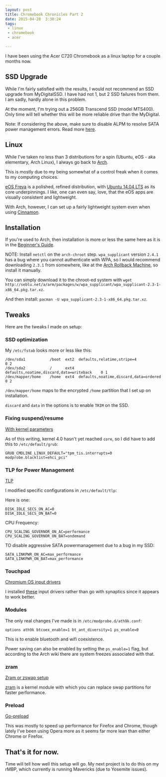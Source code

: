 ```yaml
---
layout: post
title: Chromebook Chronicles Part 2
date: 2015-04-28  3:30:24
tags:
 - linux
 - chromebook
 - acer

---
```


I have been using the Acer C720 Chromebook as a linux laptop for a couple months now.

## SSD Upgrade

While I'm fairly satisfied with the results, I would not recommend an SSD upgrade from MyDigitalSSD. I have had not 1, but 2 SSD failures from them. I am sadly, hardly alone in this problem.

At the moment, I'm trying out a 256GB Transcend SSD (model MTS400). Only time will tell whether this will be more reliable drive than the MyDigital.

Note: If considering the above, make sure to disable ALPM to resolve SATA power management errors. Read more [here](https://wiki.archlinux.org/index.php/Solid_State_Drives#Resolving_SATA_power_management_related_errors).

## Linux

While I've taken no less than 3 distributions for a spin (Ubuntu, eOS - aka elementary, Arch Linux), I always go back to [Arch](http://archlinux.org).

This is mostly due to my being somewhat of a control freak when it comes to my computing choices. 

[eOS Freya](http://elementary.io) is a polished, refined distribution, with [Ubuntu 14.04 LTS](http://releases.ubuntu.com/14.04/) as its core underpinnings. I like, one can even say, love, that the eOS apps are visually consistent and lightweight. 

With Arch, however, I can set up a fairly lightweight system even when using [Cinnamon](https://wiki.archlinux.org/index.php/Cinnamon). 

## Installation

If you're used to Arch, then installation is more or less the same here as it is in the [Beginner's Guide](https://wiki.archlinux.org/index.php/Beginners%27_guide).

NOTE: Install `netctl` on the `arch-chroot` step. `wpa_supplicant` version `2.4.1` has a bug where you cannot authenticate with WPA, so I would recommend downloading `2.3.1` from somewhere, like at the [Arch Rollback Machine](http://seblu.net/a/arm/packages/w/wpa_supplicant/), so install it manually.

You can simply download it to the chroot-ed system with `wget http://seblu.net/a/arm/packages/w/wpa_supplicant/wpa_supplicant-2.3-1-x86_64.pkg.tar.xz`.

And then install: `pacman -U wpa_supplicant-2.3-1-x86_64.pkg.tar.xz`. 

## Tweaks

Here are the tweaks I made on setup:

### SSD optimization

My `/etc/fstab` looks more or less like this:

```
/dev/sda1           /boot  ext2  defaults,relatime,stripe=4                 0 2
/dev/sda2           /      ext4  defaults,noatime,discard,data=writeback    0 1
/dev/mapper/home    /home  ext4  defaults,noatime,discard,data=ordered      0 2
```

`/dev/mapper/home` maps to the encrypted `/home` partition that I set up on installation.

`discard` and `data` in the options is to enable `TRIM` on the SSD. 

### Fixing suspend/resume

[With kernel parameters](https://wiki.archlinux.org/index.php/Chrome_OS_devices#With_kernel_parameters)

As of this writing, kernel 4.0 hasn't yet reached `core`, so I did have to add this to `/etc/default/grub`:

```
GRUB_CMDLINE_LINUX_DEFAULT="tpm_tis.interrupts=0 modprobe.blacklist=ehci_pci"
```

### TLP for Power Management

[TLP](https://wiki.archlinux.org/index.php/TLP)

I modified specific configurations in `/etc/default/tlp`:

Here is one:

```
DISK_IDLE_SECS_ON_AC=0
DISK_IDLE_SECS_ON_BAT=0
```

CPU Frequency:

```
CPU_SCALING_GOVERNOR_ON_AC=performance
CPU_SCALING_GOVERNOR_ON_BAT=ondemand
```

TO disable aggressive SATA powermanagement due to a bug in my SSD:

```
SATA_LINKPWR_ON_AC=max_performance
SATA_LINKPWR_ON_BAT=max_performance
```

### Touchpad

[Chromium OS input drivers](https://wiki.archlinux.org/index.php/Chrome_OS_devices#Chromium_OS_input_drivers)

I installed [these](https://aur.archlinux.org/packages/xf86-input-cmt-xorg/) input drivers rather than go with synaptics since it appears to work better.

### Modules

The only real changes I've made is in `/etc/modprobe.d/ath9k.conf`:

```
options ath9k btcoex_enable=1 bt_ant_diversity=1 ps_enable=0
```

This is to enable bluetooth and wifi coexistence.

Power saving can also be enabled by setting the `ps_enable=1` flag, but according to the Arch wiki there are system freezes associated with that. 

### zram

[Zram or zswap setup](https://wiki.archlinux.org/index.php/Maximizing_performance#Zram_or_zswap)

[zram](https://www.kernel.org/doc/Documentation/blockdev/zram.txt) is a kernel module with which you can replace swap partitions for faster performance. 

### Preload

[Go-preload](https://wiki.archlinux.org/index.php/Preload#Go-preload)

This was mostly to speed up performance for Firefox and Chrome, though lately I've been using Opera more as it seems far more lean than either Chrome or Firefox.


## That's it for now.

Time will tell how well this setup will go. My next project is to do this on my rMBP, which currently is running Mavericks (due to Yosemite issues).


